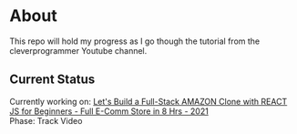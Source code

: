 # About
This repo will hold my progress as I go though the tutorial from the cleverprogrammer Youtube channel.

## Current Status
Currently working on: [Let's Build a Full-Stack AMAZON Clone with REACT JS for Beginners - Full E-Comm Store in 8 Hrs - 2021](https://www.youtube.com/watch?v=RDV3Z1KCBvo) \
Phase: Track Video
